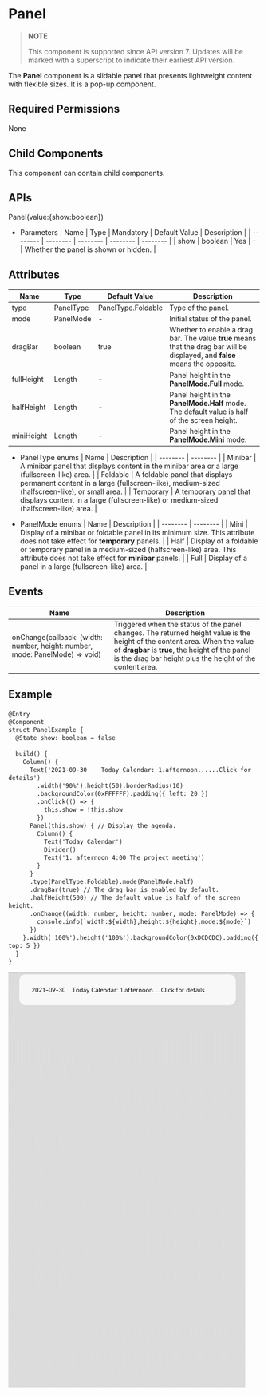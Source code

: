 # Panel


> **NOTE**
>
> This component is supported since API version 7. Updates will be marked with a superscript to indicate their earliest API version.


The **Panel** component is a slidable panel that presents lightweight content with flexible sizes. It is a pop-up component.


## Required Permissions

None


## Child Components

This component can contain child components.


## APIs

Panel(value:{show:boolean})

- Parameters
  | Name | Type | Mandatory | Default Value | Description |
  | -------- | -------- | -------- | -------- | -------- |
  | show | boolean | Yes | - | Whether the panel is shown or hidden. |


## Attributes

| Name | Type | Default Value | Description |
| -------- | -------- | -------- | -------- |
| type | PanelType | PanelType.Foldable | Type of the panel. |
| mode | PanelMode | - | Initial status of the panel. |
| dragBar | boolean | true | Whether to enable a drag bar. The value **true** means that the drag bar will be displayed, and **false** means the opposite. |
| fullHeight | Length | - | Panel height in the **PanelMode.Full** mode. |
| halfHeight | Length | - | Panel height in the **PanelMode.Half** mode. The default value is half of the screen height. |
| miniHeight | Length | - | Panel height in the **PanelMode.Mini** mode. |

- PanelType enums
  | Name | Description |
  | -------- | -------- |
  | Minibar | A minibar panel that displays content in the minibar area or a large (fullscreen-like) area. |
  | Foldable | A foldable panel that displays permanent content in a large (fullscreen-like), medium-sized (halfscreen-like), or small area. |
  | Temporary | A temporary panel that displays content in a large (fullscreen-like) or medium-sized (halfscreen-like) area. |

- PanelMode enums
  | Name | Description |
  | -------- | -------- |
  | Mini | Display of a minibar or foldable panel in its minimum size. This attribute does not take effect for **temporary** panels. |
  | Half | Display of a foldable or temporary panel in a medium-sized (halfscreen-like) area. This attribute does not take effect for **minibar** panels. |
  | Full | Display of a panel in a large (fullscreen-like) area. |


## Events

| Name | Description |
| -------- | -------- |
| onChange(callback: (width: number, height: number, mode: PanelMode) =&gt; void) | Triggered when the status of the panel changes. The returned height value is the height of the content area. When the value of **dragbar** is **true**, the height of the panel is the drag bar height plus the height of the content area. |


## Example


```
@Entry
@Component
struct PanelExample {
  @State show: boolean = false

  build() {
    Column() {
      Text('2021-09-30    Today Calendar: 1.afternoon......Click for details')
        .width('90%').height(50).borderRadius(10)
        .backgroundColor(0xFFFFFF).padding({ left: 20 })
        .onClick(() => {
          this.show = !this.show
        })
      Panel(this.show) { // Display the agenda.
        Column() {
          Text('Today Calendar')
          Divider()
          Text('1. afternoon 4:00 The project meeting')
        }
      }
      .type(PanelType.Foldable).mode(PanelMode.Half)
      .dragBar(true) // The drag bar is enabled by default.
      .halfHeight(500) // The default value is half of the screen height.
      .onChange((width: number, height: number, mode: PanelMode) => {
        console.info(`width:${width},height:${height},mode:${mode}`)
      })
    }.width('100%').height('100%').backgroundColor(0xDCDCDC).padding({ top: 5 })
  }
}
```

![en-us_image_0000001256978381](figures/en-us_image_0000001256978381.gif)
